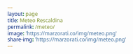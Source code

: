 ```yaml
---
layout: page
title: Meteo Rescaldina
permalink: /meteo/
image: 'https://marzorati.co/img/meteo.png'
share-img: 'https://marzorati.co/img/meteo.png'
---
```

<center>

<html lang="it">
<head>
    <meta charset="UTF-8">
    <meta name="viewport" content="width=device-width, initial-scale=1.0">
    <title>Previsioni Meteo Rescaldina</title>
    <link rel="stylesheet" href="https://cdnjs.cloudflare.com/ajax/libs/font-awesome/6.4.0/css/all.min.css">
    <style>
        * {
            margin: 0;
            padding: 0;
            box-sizing: border-box;
            font-family: 'Segoe UI', Tahoma, Geneva, Verdana, sans-serif;
        }
        
        body {
            background: #ffffff;
            padding: 10px;
        }
        
        .weather-cards {
            display: grid;
            grid-template-columns: repeat(auto-fit, minmax(140px, 1fr));
            gap: 12px;
            max-width: 1000px;
            margin: 0 auto;
        }
        
        .weather-card {
            background: #f8f9fa;
            border-radius: 10px;
            padding: 15px;
            text-align: center;
            box-shadow: 0 2px 5px rgba(0,0,0,0.05);
            border: 1px solid #e9ecef;
        }
        
        .day {
            font-size: 1rem;
            font-weight: 600;
            color: #495057;
            margin-bottom: 5px;
        }
        
        .date {
            font-size: 0.8rem;
            color: #868e96;
            margin-bottom: 10px;
        }
        
        .weather-icon {
            font-size: 1.8rem;
            margin-bottom: 10px;
            color: #4a6bdf;
        }
        
        .temp {
            font-size: 1.4rem;
            font-weight: bold;
            color: #212529;
            margin-bottom: 5px;
        }
        
        .temp span {
            opacity: 0.7;
            font-weight: normal;
        }
        
        .description {
            font-size: 0.8rem;
            color: #495057;
            margin-bottom: 8px;
            text-transform: capitalize;
        }
        
        .details {
            font-size: 0.75rem;
            color: #868e96;
            display: flex;
            justify-content: space-around;
        }
        
        .details i {
            margin-right: 3px;
            color: #4a6bdf;
        }
        
        @media (max-width: 768px) {
            .weather-cards {
                grid-template-columns: repeat(3, 1fr);
            }
        }
        
        @media (max-width: 480px) {
            .weather-cards {
                grid-template-columns: repeat(2, 1fr);
            }
        }
    </style>
</head>
<body>
    <div class="weather-cards" id="weather-cards">
        <div style="text-align: center; grid-column: 1/-1; padding: 20px;">
            <i class="fas fa-spinner fa-spin"></i> Caricamento...
        </div>
    </div>

    <script>
        // API Config
        const API_KEY = "ApnIbUcAvKoThDuZIgrogmWjOnZRSVHu";
        const LOCATION = "45.6206,8.9526";  // Coordinate di Rescaldina
        const DAYS = 6;
        
        // Fetch Weather Data
        async function fetchWeather() {
            const weatherContainer = document.getElementById("weather-cards");
            
            try {
                const response = await fetch(
                    `https://api.tomorrow.io/v4/weather/forecast?location=${LOCATION}&apikey=${API_KEY}&timesteps=daily&units=metric`
                );
                
                if (!response.ok) throw new Error("Errore nel caricamento dati");
                
                const data = await response.json();
                if (!data.timelines?.daily) throw new Error("Dati non disponibili");
                
                displayWeather(data.timelines.daily);
            } catch (error) {
                weatherContainer.innerHTML = `
                    <div style="grid-column: 1/-1; color: #dc3545; text-align: center; padding: 20px;">
                        <i class="fas fa-exclamation-triangle"></i> ${error.message}
                    </div>
                `;
            }
        }
        
        // Display Weather Data
        function displayWeather(dailyData) {
            const weatherContainer = document.getElementById("weather-cards");
            weatherContainer.innerHTML = "";
            
            dailyData.slice(0, DAYS).forEach(day => {
                const date = new Date(day.time);
                const dayName = date.toLocaleDateString("it-IT", { weekday: "short" });
                const formattedDate = date.toLocaleDateString("it-IT", { day: "numeric", month: "short" });
                
                weatherContainer.innerHTML += `
                    <div class="weather-card">
                        <div class="day">${dayName}</div>
                        <div class="date">${formattedDate}</div>
                        <div class="weather-icon">${getWeatherIcon(day.values.weatherCode)}</div>
                        <div class="temp">${Math.round(day.values.temperatureMax)}° <span>${Math.round(day.values.temperatureMin)}°</span></div>
                        <div class="description">${getWeatherDescription(day.values.weatherCode)}</div>
                        <div class="details">
                            <div><i class="fas fa-tint"></i> ${Math.round(day.values.humidityAvg)}%</div>
                            <div><i class="fas fa-wind"></i> ${Math.round(day.values.windSpeedAvg)} km/h</div>
                        </div>
                    </div>
                `;
            });
        }
        
        // Helper functions
        function getWeatherIcon(weatherCode) {
            const icons = {
                1000: "☀️", 1100: "🌤", 1101: "⛅", 1102: "🌥",
                1001: "☁️", 2000: "🌫", 2100: "🌫", 4000: "🌧",
                4001: "🌧", 4200: "🌦", 4201: "🌧", 5000: "❄️",
                5001: "🌨", 5100: "❄️", 5101: "🌨", 6000: "🌧",
                6001: "🌧", 6200: "🌧", 6201: "🌧", 7000: "🌨",
                7101: "🌨", 7102: "🌨", 8000: "⛈"
            };
            return icons[weatherCode] || "🌤";
        }
        
        function getWeatherDescription(weatherCode) {
            const descriptions = {
                1000: "Sereno", 1100: "Sereno", 1101: "Nuv.sparse",
                1102: "Nuvoloso", 1001: "Coperto", 2000: "Nebbia",
                2100: "Foschia", 4000: "Pioviggine", 4001: "Pioggia",
                4200: "Pioggia", 4201: "Pioggia", 5000: "Neve",
                5001: "Neve", 5100: "Neve", 5101: "Neve",
                6000: "Gelata", 6001: "Gelata", 6200: "Gelata",
                6201: "Gelata", 7000: "Grandine", 7101: "Grandine",
                7102: "Grandine", 8000: "Temporale"
            };
            return descriptions[weatherCode] || "Variabile";
        }
        
        // Initialize
        document.addEventListener("DOMContentLoaded", fetchWeather);
    </script>
</body>
</html>


</center>